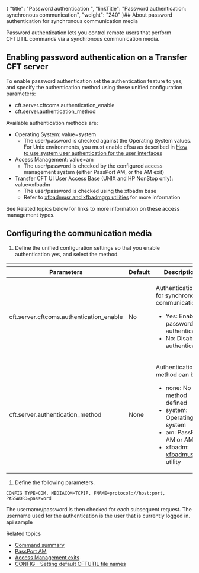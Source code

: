 {
    "title": "Password authentication ",
    "linkTitle": "Password authentication: synchronous communication",
    "weight": "240"
}## About password authentication for synchronous communication media

Password authentication lets you control remote users that perform CFTUTIL commands via a synchronous communication media.

<span id="kanchor25"></span>

## Enabling password authentication on a Transfer CFT server

To enable password authentication set the authentication feature to yes, and specify the authentication method using these unified configuration parameters:

-   cft.server.cftcoms.authentication\_enable
-   cft.server.authentication\_method

Available authentication methods are:

-   Operating System: value=system
    -   The user/password is checked against the Operating System values. For Unix environments, you must enable <span class="code">cftsu </span>as described in <a href="##Enable2" class="MCXref xref">How to use system user authentication for the user interfaces</a>
-   Access Management: value=am
    -   The user/password is checked by the configured access management system (either PassPort AM, or the AM exit)
-   Transfer CFT UI User Access Base (UNIX and HP NonStop only): value=xfbadm
    -   The user/password is checked using the xfbadm base
    -   Refer to [xfbadmusr and xfbadmgrp utilities](../../../cft_intro_install/unix_install_start_here/run_first_time_ux/use_cft_utilities) for more information

See Related topics below for links to more information on these access management types.

## Configuring the communication media

1.  Define the unified configuration settings so that you enable authentication yes, and select the method.

<table>
   <th>
      <tr>
<th>Parameters         </th>
<th>Default         </th>
<th>Description         </th>
      </tr>
   </thead>
   <tbody>
      <tr>
         <td>cft.server.cftcoms.authentication_enable         </td>
         <td>No         </td>
         <td><p>Authentication for synchronous communication:</p>
<ul>
<li>Yes: Enable password authentication</li>
<li>No: Disable authentication</li>
</ul>         </td>
      </tr>
      <tr>
         <td>cft.server.authentication_method         </td>
         <td>None         </td>
         <td><p>Authentication method can be:</p>
<ul>
<li>none: No method defined</li>
<li>system: Operating system</li>
<li>am: PassPort AM or AM exit</li>
<li>xfbadm: <a href="../../../cft_intro_install/unix_install_start_here/run_first_time_ux/use_cft_utilities#xfbadmusr1">xfbadmusr</a> utility</li>
</ul>         </td>
      </tr>
   </tbody>
</table>

1.  Define the following parameters.

<!-- -->


    CONFIG TYPE=COM, MEDIACOM=TCPIP, FNAME=protocol://host:port, PASSWORD=password

The username/password is then checked for each subsequent request. The username used for the authentication is the user that is currently logged in. api sample

Related topics

-   [Command summary](../../command_summary)
-   [PassPort AM](../../../internal_a_m_start_here/about_passport_am)
-   [Access Management exits](../../../internal_a_m_start_here/am_exits)
-   [CONFIG - Setting default CFTUTIL file names](../redefining_cftutil_data_media)
